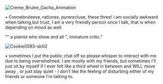 ![Creme_Brulee_Gacha_Animation](https://github.com/user-attachments/assets/487e5cd1-19ec-4de6-90db-e793b1ebb0ae)

 • Cremebruleese, rationex, 
 purerecluse, these three! i am socially awkward when talking,but trust, I am a very friendly person once I talk, that is when depending on mood as well. 

 "" a pianist who show and all ", immature critic."

 ![Cookie0593-skill2](https://github.com/user-attachments/assets/fb071471-bbe7-4ff2-a0c8-5e9eb23dddc5)

• sometimes I put the public chat off so please whisper to interact with me due to being overwhelmed. I am mostly with my friends, but sometimes I'll just sit by myself if I ever felt like a third wheel in between and WILL move away , or just stay quiet - I don't like the feeling of disturbing either of my friends or someone I'm talking to.
